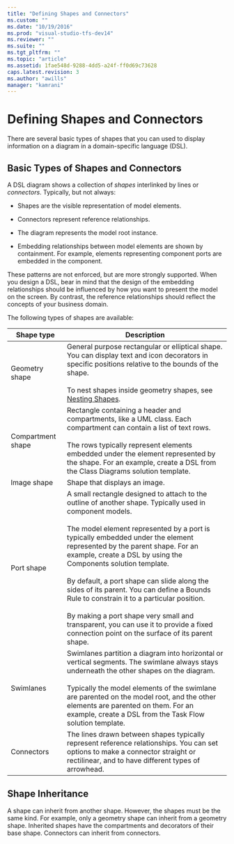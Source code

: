 ```yaml
---
title: "Defining Shapes and Connectors"
ms.custom: ""
ms.date: "10/19/2016"
ms.prod: "visual-studio-tfs-dev14"
ms.reviewer: ""
ms.suite: ""
ms.tgt_pltfrm: ""
ms.topic: "article"
ms.assetid: 1fae548d-9288-4dd5-a24f-ff0d69c73628
caps.latest.revision: 3
ms.author: "awills"
manager: "kamrani"
---
```

# Defining Shapes and Connectors
There are several basic types of shapes that you can used to display information on a diagram in a domain-specific language (DSL).  
  
##  <a name="shapeTypes"></a> Basic Types of Shapes and Connectors  
 A DSL diagram shows a collection of *shapes* interlinked by lines or *connectors*.  Typically, but not always:  
  
-   Shapes are the visible representation of model elements.  
  
-   Connectors represent reference relationships.  
  
-   The diagram represents the model root instance.  
  
-   Embedding relationships between model elements are shown by containment. For example, elements representing component ports are embedded in the component.  
  
 These patterns are not enforced, but are more strongly supported. When you design a DSL, bear in mind that the design of the embedding relationships should be influenced by how you want to present the model on the screen. By contrast, the reference relationships should reflect the concepts of your business domain.  
  
 The following types of shapes are available:  
  
|Shape type|Description|  
|----------------|-----------------|  
|Geometry shape|General purpose rectangular or elliptical shape. You can display text and icon decorators in specific positions relative to the bounds of the shape.<br /><br /> To nest shapes inside geometry shapes, see [Nesting Shapes](../modeling/nesting-shapes.md).|  
|Compartment shape|Rectangle containing a header and compartments, like a UML class. Each compartment can contain a list of text rows.<br /><br /> The rows typically represent elements embedded under the element represented by the shape. For an example, create a DSL from the Class Diagrams solution template.|  
|Image shape|Shape that displays an image.|  
|Port shape|A small rectangle designed to attach to the outline of another shape. Typically used in component models.<br /><br /> The model element represented by a port is typically embedded under the element represented by the parent shape. For an example, create a DSL by using the Components solution template.<br /><br /> By default, a port shape can slide along the sides of its parent. You can define a Bounds Rule to constrain it to a particular position.<br /><br /> By making a port shape very small and transparent, you can use it to provide a fixed connection point on the surface of its parent shape.|  
|Swimlanes|Swimlanes partition a diagram into horizontal or vertical segments. The swimlane always stays underneath the other shapes on the diagram.<br /><br /> Typically the model elements of the swimlane are parented on the model root, and the other elements are parented on them. For an example, create a DSL from the Task Flow solution template.|  
|Connectors|The lines drawn between shapes typically represent reference relationships. You can set options to make a connector straight or rectilinear, and to have different types of arrowhead.|  
  
##  <a name="shapeInheritance"></a> Shape Inheritance  
 A shape can inherit from another shape. However, the shapes must be the same kind. For example, only a geometry shape can inherit from a geometry shape. Inherited shapes have the compartments and decorators of their base shape. Connectors can inherit from connectors.